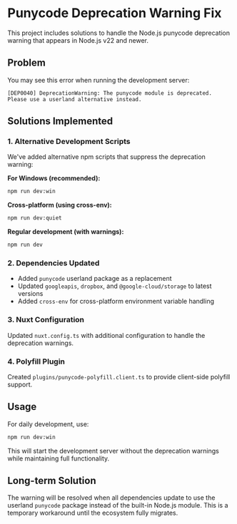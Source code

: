 # Punycode Deprecation Warning Fix

This project includes solutions to handle the Node.js punycode deprecation warning that appears in Node.js v22 and newer.

## Problem
You may see this error when running the development server:
```
[DEP0040] DeprecationWarning: The punycode module is deprecated. Please use a userland alternative instead.
```

## Solutions Implemented

### 1. Alternative Development Scripts
We've added alternative npm scripts that suppress the deprecation warning:

**For Windows (recommended):**
```bash
npm run dev:win
```

**Cross-platform (using cross-env):**
```bash
npm run dev:quiet
```

**Regular development (with warnings):**
```bash
npm run dev
```

### 2. Dependencies Updated
- Added `punycode` userland package as a replacement
- Updated `googleapis`, `dropbox`, and `@google-cloud/storage` to latest versions
- Added `cross-env` for cross-platform environment variable handling

### 3. Nuxt Configuration
Updated `nuxt.config.ts` with additional configuration to handle the deprecation warnings.

### 4. Polyfill Plugin
Created `plugins/punycode-polyfill.client.ts` to provide client-side polyfill support.

## Usage
For daily development, use:
```bash
npm run dev:win
```

This will start the development server without the deprecation warnings while maintaining full functionality.

## Long-term Solution
The warning will be resolved when all dependencies update to use the userland `punycode` package instead of the built-in Node.js module. This is a temporary workaround until the ecosystem fully migrates.
